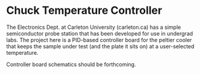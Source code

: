 Chuck Temperature Controller
============================

The Electronics Dept. at Carleton University (carleton.ca) has a simple semiconductor probe station that has been developed for use in undergrad labs. The project here is a PID-based controller board for the peltier cooler that keeps the sample under test (and the plate it sits on) at a user-selected temperature.

Controller board schematics should be forthcoming.
